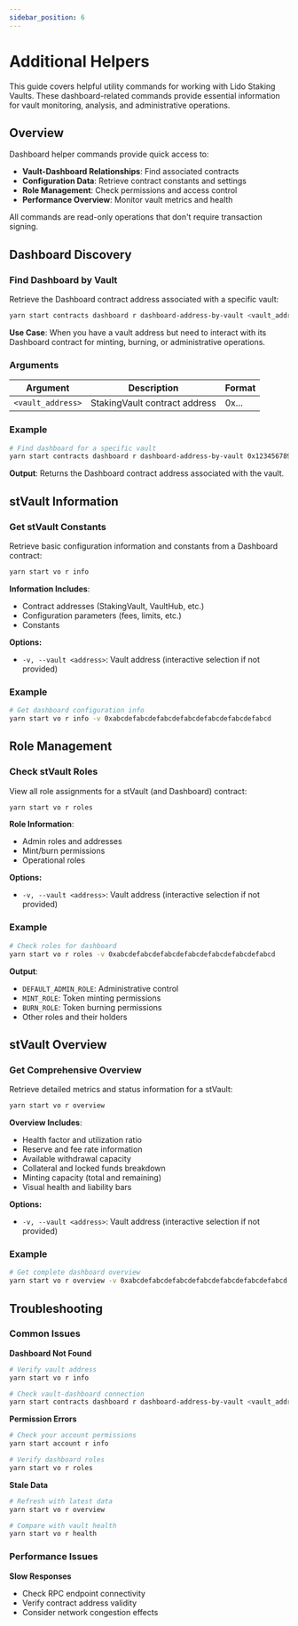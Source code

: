 ```yaml
---
sidebar_position: 6
---
```


# Additional Helpers

This guide covers helpful utility commands for working with Lido Staking Vaults. These dashboard-related commands provide essential information for vault monitoring, analysis, and administrative operations.

## Overview

Dashboard helper commands provide quick access to:

- **Vault-Dashboard Relationships**: Find associated contracts
- **Configuration Data**: Retrieve contract constants and settings
- **Role Management**: Check permissions and access control
- **Performance Overview**: Monitor vault metrics and health

All commands are read-only operations that don't require transaction signing.

## Dashboard Discovery

### Find Dashboard by Vault

Retrieve the Dashboard contract address associated with a specific vault:

```bash
yarn start contracts dashboard r dashboard-address-by-vault <vault_address>
```

**Use Case**: When you have a vault address but need to interact with its Dashboard contract for minting, burning, or administrative operations.

### Arguments

| Argument          | Description                   | Format |
| ----------------- | ----------------------------- | ------ |
| `<vault_address>` | StakingVault contract address | 0x...  |

### Example

```bash
# Find dashboard for a specific vault
yarn start contracts dashboard r dashboard-address-by-vault 0x1234567890123456789012345678901234567890
```

**Output**: Returns the Dashboard contract address associated with the vault.

## stVault Information

### Get stVault Constants

Retrieve basic configuration information and constants from a Dashboard contract:

```bash
yarn start vo r info
```

**Information Includes**:

- Contract addresses (StakingVault, VaultHub, etc.)
- Configuration parameters (fees, limits, etc.)
- Constants

**Options:**

- `-v, --vault <address>`: Vault address (interactive selection if not provided)

### Example

```bash
# Get dashboard configuration info
yarn start vo r info -v 0xabcdefabcdefabcdefabcdefabcdefabcdefabcd
```

## Role Management

### Check stVault Roles

View all role assignments for a stVault (and Dashboard) contract:

```bash
yarn start vo r roles
```

**Role Information**:

- Admin roles and addresses
- Mint/burn permissions
- Operational roles

**Options:**

- `-v, --vault <address>`: Vault address (interactive selection if not provided)

### Example

```bash
# Check roles for dashboard
yarn start vo r roles -v 0xabcdefabcdefabcdefabcdefabcdefabcdefabcd
```

**Output**:

- `DEFAULT_ADMIN_ROLE`: Administrative control
- `MINT_ROLE`: Token minting permissions
- `BURN_ROLE`: Token burning permissions
- Other roles and their holders

## stVault Overview

### Get Comprehensive Overview

Retrieve detailed metrics and status information for a stVault:

```bash
yarn start vo r overview
```

**Overview Includes**:

- Health factor and utilization ratio
- Reserve and fee rate information
- Available withdrawal capacity
- Collateral and locked funds breakdown
- Minting capacity (total and remaining)
- Visual health and liability bars

**Options:**

- `-v, --vault <address>`: Vault address (interactive selection if not provided)

### Example

```bash
# Get complete dashboard overview
yarn start vo r overview -v 0xabcdefabcdefabcdefabcdefabcdefabcdefabcd
```

## Troubleshooting

### Common Issues

**Dashboard Not Found**

```bash
# Verify vault address
yarn start vo r info

# Check vault-dashboard connection
yarn start contracts dashboard r dashboard-address-by-vault <vault_address>
```

**Permission Errors**

```bash
# Check your account permissions
yarn start account r info

# Verify dashboard roles
yarn start vo r roles
```

**Stale Data**

```bash
# Refresh with latest data
yarn start vo r overview

# Compare with vault health
yarn start vo r health
```

### Performance Issues

**Slow Responses**

- Check RPC endpoint connectivity
- Verify contract address validity
- Consider network congestion effects

